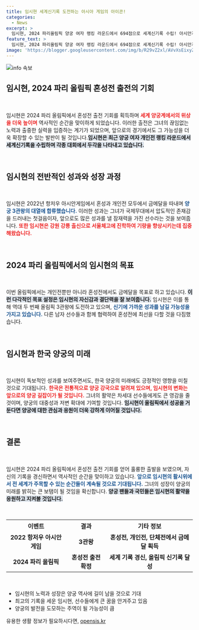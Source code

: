 ```yaml
---
title: 임시현 세계신기록 도전하는 아시아 게임의 아이콘!
categories:
  - News
excerpt: >
  임시현, 2024 파리올림픽 양궁 여자 랭킹 라운드에서 694점으로 세계신기록 수립! 아시안게임 3관왕에 이어 올림픽 3관왕 도전, 한국 양궁의 새로운 신궁 탄생이 기대된다.
feature_text: >
  임시현, 2024 파리올림픽 양궁 여자 랭킹 라운드에서 694점으로 세계신기록 수립! 아시안게임 3관왕에 이어 올림픽 3관왕 도전, 한국 양궁의 새로운 신궁 탄생이 기대된다.
image: 'https://blogger.googleusercontent.com/img/b/R29vZ2xl/AVvXsEixyZcFfHzMRdzZMjFBmAUKJYCLCGyLL1o632UiGVXcaFdKo_bkvkuCioo0uUKlGfBVcT3P84aROyZIXSBEx3Aw5nCQ3pTgDom1WDC4m8eifvWiAmWEEVb4x6G_l8C0QH225ldMjyaFvpxGEBGNO37VmDTDMHGhJPq73UglMfDca1-0aw/s1600/blogspot.png'
---
```


<p><img src="https://blogger.googleusercontent.com/img/b/R29vZ2xl/AVvXsEixyZcFfHzMRdzZMjFBmAUKJYCLCGyLL1o632UiGVXcaFdKo_bkvkuCioo0uUKlGfBVcT3P84aROyZIXSBEx3Aw5nCQ3pTgDom1WDC4m8eifvWiAmWEEVb4x6G_l8C0QH225ldMjyaFvpxGEBGNO37VmDTDMHGhJPq73UglMfDca1-0aw/s1600/blogspot.png" alt="info 속보" /></p>

<h2 data-ke-size="size26">임시현, 2024 파리 올림픽 혼성전 출전의 기회</h2>

<p data-ke-size="size16">&nbsp;</p>

<p>임시현은 2024 파리 올림픽에서 혼성전 출전 기회를 획득하며 <b><span style="color: #ee2323;">세계 양궁계에서의 위상을 더욱 높이며</span></b> 역사적인 순간을 맞이하게 되었습니다. 이러한 출전은 그녀의 끊임없는 노력과
출중한 실력을 입증하는 계기가 되었으며, 앞으로의 경기에서도 그 가능성을 더욱 확장할 수 있는 발판이 될 것입니다.<b><span style="background-color: #21538527;">임시현은 최근 양궁 여자 개인전 랭킹 라운드에서 세계신기록을 수립하며 각종 대회에서 두각을 나타내고 있습니다.</span></b> </p>

<p data-ke-size="size16">&nbsp;</p>

<h2 data-ke-size="size26">임시현의 전반적인 성과와 성장 과정</h2>

<p data-ke-size="size16">&nbsp;</p>

<p>임시현은 2022년 항저우 아시안게임에서 혼성과 개인전 모두에서 금메달을 따내며 <b><span style="color: #1a5490;">양궁 3관왕의 대열에 합류했습니다.</span></b> 이러한 성과는 그녀가 국제무대에서 압도적인 존재감을 드러내는 첫걸음이자, 앞으로도 많은 성과를 낼 잠재력을 가진 선수라는 것을 보여줍니다. <b><span style="color: #ee2323;">또한 임시현은 강원 강릉 출신으로 서울체고에 진학하여 기량을 향상시키는데 집중해왔습니다.</span></b> </p>

<p data-ke-size="size16">&nbsp;</p>

<h2 data-ke-size="size26">2024 파리 올림픽에서의 임시현의 목표</h2>

<p data-ke-size="size16">&nbsp;</p>

<p>이번 올림픽에서는 개인전뿐만 아니라 혼성전에서도 금메달을 목표로 하고 있습니다. <b><span style="background-color: #21538527;">이런 다각적인 목표 설정은 임시현의 자신감과 결단력을 잘 보여줍니다.</span></b> 임시현은 이를 통해 역대 두 번째 올림픽 3관왕에 도전하고 있으며, <b><span style="color: #1a5490;">신기에 가까운 성과를 남길 가능성을 가지고 있습니다.</span></b> 다른 남자 선수들과 함께 협력하여 혼성전에 최선을 다할 것을 다짐했습니다.</p>

<p data-ke-size="size16">&nbsp;</p>

<h2 data-ke-size="size26">임시현과 한국 양궁의 미래</h2>

<p data-ke-size="size16">&nbsp;</p>

<p>임시현이 독보적인 성과를 보여주면서도, 한국 양궁의 미래에도 긍정적인 영향을 미칠 것으로 기대됩니다. <b><span style="color: #ee2323;">한국은 전통적으로 양궁 강국으로 알려져 있으며, 임시현의 변화는 앞으로의 양궁 길잡이가 될 것입니다.</span></b> 그녀의 활약은 차세대 선수들에게도 큰 영감을 줄 것이며, 양궁의 대중성과 저변 확대에 기여할 것입니다. <b><span style="background-color: #21538527;">임시현이 올림픽에서 성공을 거둔다면 양궁에 대한 관심과 응원이 더욱 강하게 이어질 것입니다.</span></b></p>

<p data-ke-size="size16">&nbsp;</p>

<h2 data-ke-size="size26">결론</h2>

<p data-ke-size="size16">&nbsp;</p>

<p>임시현은 2024 파리 올림픽에서 혼성전 출전 기회를 얻어 훌륭한 출발을 보였으며, 자신의 기록을 경신하면서 역사적인 순간을 맞이하고 있습니다. <b><span style="color: #1a5490;">앞으로 임시현의 활시위에서 전 세계가 주목할 수 있는 순간들이 계속될 것으로 기대됩니다.</span></b> 그녀의 성장이 양궁의 미래를 밝히는 큰 보탬이 될 것임을 확신합니다. <b><span style="background-color: #21538527;">양궁 팬들과 국민들은 임시현의 활약을 응원하고 지켜볼 것입니다.</span></b> </p>

<p data-ke-size="size16">&nbsp;</p>

<table>
    <tr>
        <th style="text-align: center; height: 17px;"><b>이벤트</b></th>
        <th style="text-align: center; height: 17px;"><b>결과</b></th>
        <th style="text-align: center; height: 17px;"><b>기타 정보</b></th>
    </tr>
    <tr>
        <td style="text-align: center; height: 17px;"><b>2022 항저우 아시안게임</b></td>
        <td style="text-align: center; height: 17px;"><b>3관왕</b></td>
        <td style="text-align: center; height: 17px;"><b>혼성전, 개인전, 단체전에서 금메달 획득</b></td>
    </tr>
    <tr>
        <td style="text-align: center; height: 17px;"><b>2024 파리 올림픽</b></td>
        <td style="text-align: center; height: 17px;"><b>혼성전 출전 확정</b></td>
        <td style="text-align: center; height: 17px;"><b>세계 기록 경신, 올림픽 신기록 달성</b></td>
    </tr>
</table>

<p data-ke-size="size16">&nbsp;</p>

<ul>
    <li>임시현의 노력과 성장은 양궁 역사에 길이 남을 것으로 기대</li>
    <li>최고의 기록을 세운 임시현, 선수들에게 큰 꿈을 안겨주고 있음</li>
    <li>양궁의 발전을 도모하는 주역이 될 가능성이 큼</li>
</ul>
유용한 생활 정보가 필요하시다면, <a href="https://opensis.kr" rel="dofollow">opensis.kr</a>


